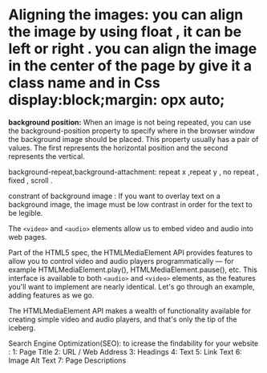 # Aligning the images: you can align the image by using float , it can be left or right . you can align the image in the center of the page by give it a class name and in Css display:block;margin: opx auto;

**background position:** When an image is not being repeated, you can use the background-position property to specify where in the browser window the background image should be placed. This property usually has a pair of values. The first represents the horizontal position and the second represents the vertical.

background-repeat,background-attachment: repeat x ,repeat y , no repeat , fixed , scroll .

constrant of background image : If you want to overlay text on a background image, the image must be low contrast in order for the text to be legible.

The `<video>` and `<audio>` elements allow us to embed video and audio into web pages.

Part of the HTML5 spec, the HTMLMediaElement API provides features to allow you to control video and audio players programmatically — for example HTMLMediaElement.play(), HTMLMediaElement.pause(), etc. This interface is available to both `<audio>` and `<video>` elements, as the features you'll want to implement are nearly identical. Let's go through an example, adding features as we go.

The HTMLMediaElement API makes a wealth of functionality available for creating simple video and audio players, and that's only the tip of the iceberg.

Search Engine Optimization(SEO): to icrease the findability for your website : 1: Page Title
2: URL / Web Address
3: Headings
4: Text
5: Link Text
6: Image Alt Text
7: Page Descriptions